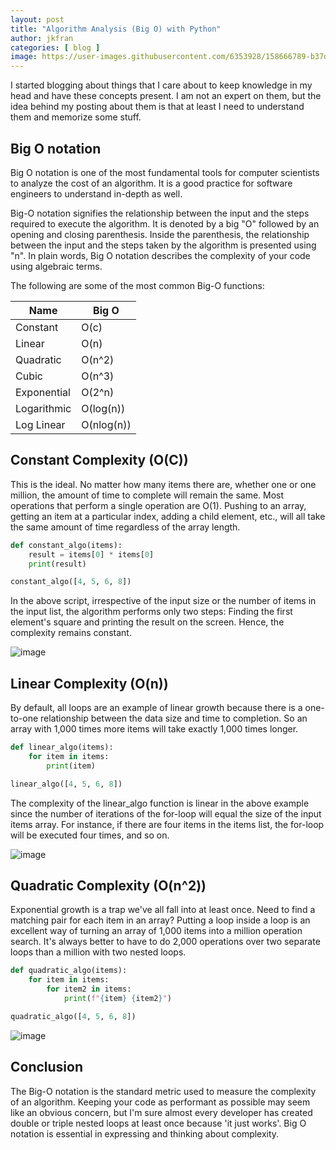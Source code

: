 ```yaml
---
layout: post
title: "Algorithm Analysis (Big O) with Python"
author: jkfran
categories: [ blog ]
image: https://user-images.githubusercontent.com/6353928/158666789-b37d45a7-e213-4a4f-a21d-efdc94aacf5e.png
---
```


I started blogging about things that I care about to keep knowledge in my head and have these concepts present. I am not an expert on them, but the idea behind my posting about them is that at least I need to understand them and memorize some stuff.

## Big O notation

Big O notation is one of the most fundamental tools for computer scientists to analyze the cost of an algorithm. It is a good practice for software engineers to understand in-depth as well.

Big-O notation signifies the relationship between the input and the steps required to execute the algorithm. It is denoted by a big "O" followed by an opening and closing parenthesis. Inside the parenthesis, the relationship between the input and the steps taken by the algorithm is presented using "n". In plain words, Big O notation describes the complexity of your code using algebraic terms.

The following are some of the most common Big-O functions:

| Name      | Big O |
| ----------- | ----------- |
| Constant      | O(c)       |
| Linear   | O(n)        |
| Quadratic   | O(n^2)        |
| Cubic   | O(n^3)        |
| Exponential   | O(2^n)        |
| Logarithmic   | O(log(n))        |
| Log Linear   | O(nlog(n))        |



## Constant Complexity (O(C))

This is the ideal. No matter how many items there are, whether one or one million, the amount of time to complete will remain the same. Most operations that perform a single operation are O(1). Pushing to an array, getting an item at a particular index, adding a child element, etc., will all take the same amount of time regardless of the array length.

```python
def constant_algo(items):
    result = items[0] * items[0]
    print(result)

constant_algo([4, 5, 6, 8])
```

In the above script, irrespective of the input size or the number of items in the input list, the algorithm performs only two steps: Finding the first element's square and printing the result on the screen. Hence, the complexity remains constant.

![image](https://user-images.githubusercontent.com/6353928/158669428-b71e6a3d-2915-42a1-bff4-74887afcca34.png)

## Linear Complexity (O(n))

By default, all loops are an example of linear growth because there is a one-to-one relationship between the data size and time to completion. So an array with 1,000 times more items will take exactly 1,000 times longer.

```python
def linear_algo(items):
    for item in items:
        print(item)

linear_algo([4, 5, 6, 8])
```

The complexity of the linear_algo function is linear in the above example since the number of iterations of the for-loop will equal the size of the input items array. For instance, if there are four items in the items list, the for-loop will be executed four times, and so on.

![image](https://user-images.githubusercontent.com/6353928/158670540-0f22ddff-75a9-4cdc-8069-066744080eb4.png)

## Quadratic Complexity (O(n^2))

Exponential growth is a trap we've all fall into at least once. Need to find a matching pair for each item in an array? Putting a loop inside a loop is an excellent way of turning an array of 1,000 items into a million operation search. It's always better to have to do 2,000 operations over two separate loops than a million with two nested loops.

```python
def quadratic_algo(items):
    for item in items:
        for item2 in items:
            print(f"{item} {item2}")

quadratic_algo([4, 5, 6, 8])
```

![image](https://user-images.githubusercontent.com/6353928/158675551-3b645715-92f2-44da-aa30-b2e2cdf889f4.png)


## Conclusion

The Big-O notation is the standard metric used to measure the complexity of an algorithm. Keeping your code as performant as possible may seem like an obvious concern, but I'm sure almost every developer has created double or triple nested loops at least once because 'it just works'. Big O notation is essential in expressing and thinking about complexity.

